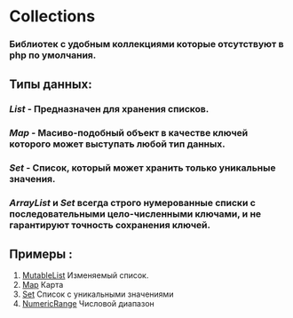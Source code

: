 
# Collections

### Библиотек с удобным коллекциями которые отсутствуют в php по умолчания.


## Типы данных:

### _List_ - Предназначен для хранения списков.
### _Map_ - Масиво-подобный объект в качестве ключей которого может выступать любой тип данных.
### _Set_ - Список, который может хранить только уникальные значения.

### _ArrayList_ и _Set_ всегда строго нумерованные списки с последовательными цело-численными ключами, и не гарантируют точность сохранения ключей.

## Примеры :
1. [MutableList](/src/Readmes/Lists/MutableList.readme.md) Изменяемый список.
2. [Map](/src/Readmes/Maps/Map.readme.md) Карта
3. [Set](/src/Readmes/Sets/Set.readme.md) Список с уникальными значениями
4. [NumericRange](/src/Readmes/Renges/NumericRenge.readme.md) Числовой диапазон


